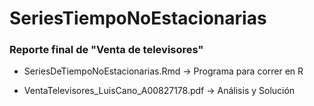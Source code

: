 # SeriesTiempoNoEstacionarias

### Reporte final de "Venta de televisores"

- SeriesDeTiempoNoEstacionarias.Rmd &rarr; Programa para correr en R

- VentaTelevisores_LuisCano_A00827178.pdf &rarr; Análisis y Solución
